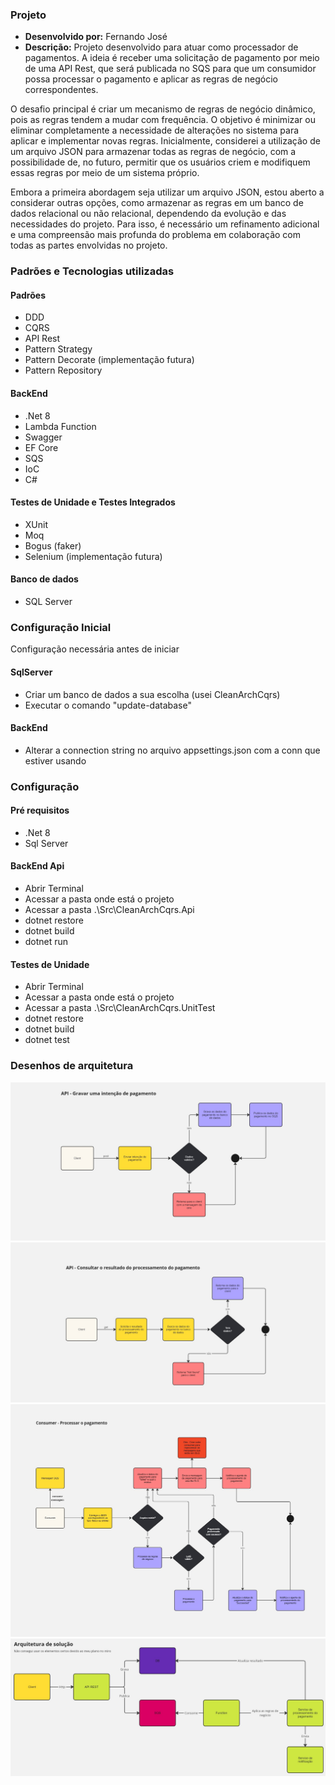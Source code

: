 ### Projeto
- **Desenvolvido por:** Fernando José
- **Descrição:**
Projeto desenvolvido para atuar como processador de pagamentos. A ideia é receber uma solicitação de pagamento por meio de uma API Rest, que será publicada no SQS para que um consumidor possa processar o pagamento e aplicar as regras de negócio correspondentes.

O desafio principal é criar um mecanismo de regras de negócio dinâmico, pois as regras tendem a mudar com frequência. O objetivo é minimizar ou eliminar completamente a necessidade de alterações no sistema para aplicar e implementar novas regras. Inicialmente, considerei a utilização de um arquivo JSON para armazenar todas as regras de negócio, com a possibilidade de, no futuro, permitir que os usuários criem e modifiquem essas regras por meio de um sistema próprio.

Embora a primeira abordagem seja utilizar um arquivo JSON, estou aberto a considerar outras opções, como armazenar as regras em um banco de dados relacional ou não relacional, dependendo da evolução e das necessidades do projeto. Para isso, é necessário um refinamento adicional e uma compreensão mais profunda do problema em colaboração com todas as partes envolvidas no projeto.

### Padrões e Tecnologias utilizadas
#### Padrões
- DDD
- CQRS
- API Rest
- Pattern Strategy
- Pattern Decorate (implementação futura)
- Pattern Repository 

#### BackEnd
- .Net 8
- Lambda Function
- Swagger
- EF Core
- SQS
- IoC
- C#

#### Testes de Unidade e Testes Integrados
- XUnit
- Moq
- Bogus (faker)
- Selenium (implementação futura)

#### Banco de dados
- SQL Server

### Configuração Inicial
Configuração necessária antes de iniciar

#### SqlServer
- Criar um banco de dados a sua escolha (usei CleanArchCqrs)
- Executar o comando "update-database"

#### BackEnd
- Alterar a connection string no arquivo appsettings.json com a conn que estiver usando

### Configuração
#### Pré requisitos
- .Net 8
- Sql Server

#### BackEnd Api
- Abrir Terminal
- Acessar a pasta onde está o projeto
- Acessar a pasta .\Src\CleanArchCqrs.Api
- dotnet restore
- dotnet build
- dotnet run

#### Testes de Unidade
- Abrir Terminal
- Acessar a pasta onde está o projeto
- Acessar a pasta .\Src\CleanArchCqrs.UnitTest
- dotnet restore
- dotnet build
- dotnet test

### Desenhos de arquitetura
![Fluxo - Api - Gravar uma intenção de pagamento](https://github.com/fernandogjose/CleanArchCqrs/blob/main/Files/Architecture/api-gravar-inten%C3%A7%C3%A3o-de-pagamento.jpg)
![Fluxo - Api - Consultar o resultado do processamento do pagamento](https://github.com/fernandogjose/CleanArchCqrs/blob/main/Files/Architecture/api-consultar-o-resultado-do-pagamento-da-api.jpg)
![Fluxo - Consumer - Processar as regras de negócio e o pagamento](https://github.com/fernandogjose/CleanArchCqrs/blob/main/Files/Architecture/consumer-processar-o-pagamento.jpg)
![Arquitetura da solução](https://github.com/fernandogjose/CleanArchCqrs/blob/main/Files/Architecture/arquitetura-de-solucao.jpg)